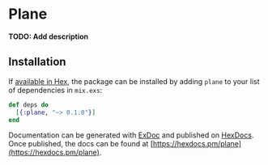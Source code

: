 # Plane

**TODO: Add description**

## Installation

If [available in Hex](https://hex.pm/docs/publish), the package can be installed
by adding `plane` to your list of dependencies in `mix.exs`:

```elixir
def deps do
  [{:plane, "~> 0.1.0"}]
end
```

Documentation can be generated with [ExDoc](https://github.com/elixir-lang/ex_doc)
and published on [HexDocs](https://hexdocs.pm). Once published, the docs can
be found at [https://hexdocs.pm/plane](https://hexdocs.pm/plane).

